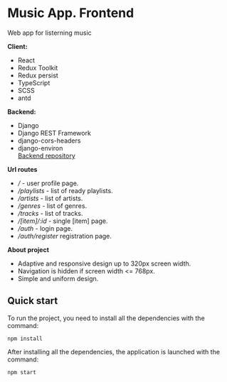 # Music App. Frontend

Web app for listerning music

**Client:**

-  React
-  Redux Toolkit
-  Redux persist
-  TypeScript
-  SCSS
-  antd

**Backend:**

-  Django
-  Django REST Framework
-  django-cors-headers
-  django-environ <br />
[Backend repository](https://github.com/Haskiro/music-app-backend)

**Url routes**

-  _/_ - user profile page.
-  _/playlists_ - list of ready playlists.
-  _/artists_ - list of artists.
-  _/genres_ - list of genres.
-  _/tracks_ - list of tracks.
-  _/[item]/:id_ - single [item] page.
-  _/auth_ - login page.
-  _/auth/register_ registration page.

**About project**

-  Adaptive and responsive design up to 320px screen width.
-  Navigation is hidden if screen width <= 768px.
-  Simple and uniform design.

## Quick start

To run the project, you need to install all the dependencies with the command:
```
npm install
```
After installing all the dependencies, the application is launched with the command:
```
npm start
```
